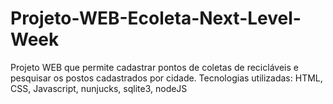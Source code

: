 # Projeto-WEB-Ecoleta-Next-Level-Week
Projeto WEB que permite cadastrar pontos de coletas de recicláveis e pesquisar os postos cadastrados por cidade.
Tecnologias utilizadas: HTML, CSS, Javascript, nunjucks, sqlite3, nodeJS
